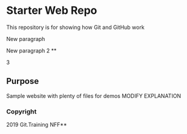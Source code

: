 # Starter Web Repo

This repository is for showing how Git and GitHub work

New paragraph

New paragraph 2 **

3

## Purpose

Sample website with plenty of files for demos MODIFY EXPLANATION


### Copyright 

2019 Git.Training NFF**
